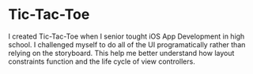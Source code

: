 # Tic-Tac-Toe
I created Tic-Tac-Toe when I senior tought iOS App Development in high school. I challenged myself to do all of the UI programatically rather than relying on the storyboard. This help me better understand how layout constraints function and the life cycle of view controllers.
